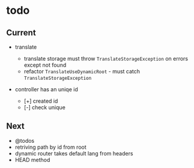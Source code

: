 # todo

## Current

- translate
  - translate storage must throw `TranslateStorageException` on errors except not found
  - refactor `TranslateUseDynamicRoot` - must catch `TranslateStorageException`


- controller has an uniqe id
  - [+] created id
  - [-] check unique

## Next

- @todos
- retriving path by id from root
- dynamic router takes default lang from headers  
- HEAD method
